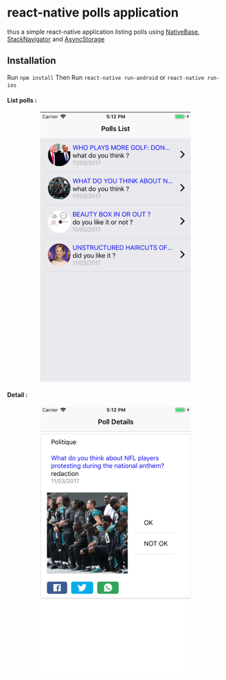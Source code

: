 # react-native polls application

thus a simple react-native application listing polls using 
[NativeBase](https://nativebase.io), [StackNavigator](https://reactnavigation.org/docs/navigators/stack) and [AsyncStorage](https://facebook.github.io/react-native/docs/asyncstorage.html)

## Installation

Run `npm install`
Then Run `react-native run-android` or `react-native run-ios`


<h4>List polls :</h4>
<p align="center">
  <img src="https://github.com//HichamGS/react-native-poll-app/blob/master/images/listing-polls.png?raw=true" width="350"/>
</p>

<h4>Detail :</h4>
<p align="center">
  <img src="https://github.com/HichamGS/react-native-poll-app/blob/master/images/details-poll.png" width="350"/>
</p>
